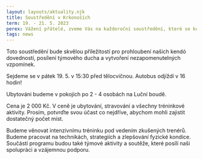 ```yaml
---
layout: layouts/aktuality.njk
title: Soustředění v Krkonoších
term: 19. - 21. 5. 2023
perex: Vážení přátelé, zveme Vás na každoroční soustředění, které se koná od pátku 19. 5. do neděle 21. 5. v Krkonoších.
tags: news
---
```


<p class="paragraph">Toto soustředění bude skvělou příležitostí pro prohloubení našich kendó dovedností, posílení týmového ducha a vytvoření nezapomenutelných vzpomínek.
</p>

<p class="paragraph">Sejdeme se v pátek 19. 5. v 15:30 před tělocvičnou. Autobus odjíždí v 16 hodin!
</p>

<p class="paragraph">Ubytováni budeme v pokojích po 2 - 4 osobách na Luční boudě.
</p>

<p class="paragraph">
Cena je 2 000 Kč. V ceně je ubytování, stravování a všechny tréninkové aktivity. Prosím, potvrďte svou účast co nejdříve, abychom mohli zajistit dostatečný počet míst.</p>

<p class="paragraph">Budeme věnovat intenzivnímu tréninku pod vedením zkušených trenérů. Budeme pracovat na technikách, strategiích a zlepšování fyzické kondice. Součástí programu budou také týmové aktivity a soutěže, které posílí naši spolupráci a vzájemnou podporu.
</p>

